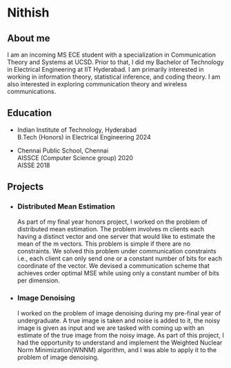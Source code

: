 # Nithish
## About me

I am an incoming MS ECE student with a specialization in Communication Theory and Systems at UCSD. Prior to that, I did my Bachelor of Technology in Electrical Engineering at IIT Hyderabad. I am primarily interested in working in information theory, statistical inference, and coding theory. I am also interested in exploring communication theory and wireless communications.

## Education

- Indian Institute of Technology, Hyderabad  
    B.Tech (Honors) in Electrical Engineering 2024
  
- Chennai Public School, Chennai  
    AISSCE (Computer Science group) 2020  
    AISSE 2018

## Projects
- ### Distributed Mean Estimation
    As part of my final year honors project, I worked on the problem of distributed mean estimation. The problem involves m clients each having a distinct vector and one server that would like to estimate the mean of the m vectors. This problem is simple if there are no constraints. We solved this problem under communication constraints i.e., each client can only send one or a constant number of bits for each coordinate of the vector. We devised a communication scheme that achieves order optimal MSE while using only a constant number of bits per dimension.

- ### Image Denoising
    I worked on the problem of image denoising during my pre-final year of undergraduate. A true image is taken and noise is added to it, the noisy image is given as input and we are tasked with coming up with an estimate of the true image from the noisy image. As part of this project, I had the opportunity to understand and implement the Weighted Nuclear Norm Minimization(WNNM) algorithm, and I was able to apply it to the problem of image denoising. 

